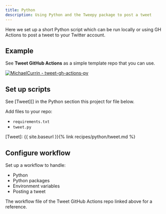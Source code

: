```yaml
---
title: Python
description: Using Python and the Tweepy package to post a tweet
---
```


Here we set up a short Python script which can be run locally or using GH Actions to post a tweet to your Twitter account.


## Example

See **Tweet GitHub Actions** as a simple template repo that you can use.

[![MichaelCurrin - tweet-gh-actions-py](https://img.shields.io/static/v1?label=MichaelCurrin&message=tweet-gh-actions-py&color=blue&logo=github)](https://github.com/MichaelCurrin/tweet-gh-actions-py)


## Set up scripts

See [Tweet][] in the Python section this project for file below.

Add files to your repo:

- `requirements.txt`
- `tweet.py`

[Tweet]: {{ site.baseurl }}{% link recipes/python/tweet.md %}


## Configure workflow

Set up a workflow to handle:

- Python
- Python packages
- Environment variables
- Posting a tweet

The workflow file of the Tweet GitHub Actions repo linked above for a reference.
